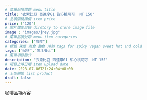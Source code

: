```yaml
---
# 菜單品項標題 menu title 
title: "衣索比亞 西達摩G1 甜心桃可可  NT 150"
# 品項價錢標價 item price 
price: ["120"]
# 圖片檔案目錄 diretory to store image file
image : "images/jrey.jpg"
# 菜單品項分類 menu item categories 
categories: ["咖啡"]
# 標籤 辣度 素食 甜食 冷熱 tags for spicy vegan sweet hot and cold 
tags: ["咖啡","深淺培火"]
# 菜單項目簡介 
description: "衣索比亞 西達摩G1 甜心桃可可  NT 150"
# 項目上傳日期 item upload date 
date: 2023-07-06T21:24:04+08:00
# 上架開關 list product 
draft: false
---
```


咖啡品項內容